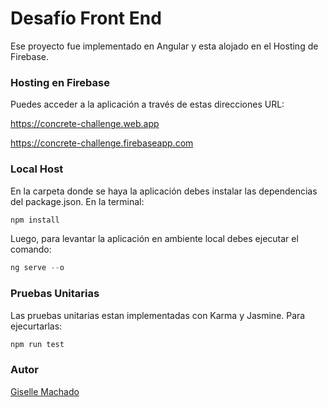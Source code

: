 # Desafío Front End

Ese proyecto fue implementado en Angular y esta alojado en el Hosting de Firebase.

### Hosting en Firebase 

Puedes acceder a la aplicación a través de estas direcciones URL:

https://concrete-challenge.web.app

 https://concrete-challenge.firebaseapp.com

### Local Host

En la carpeta donde se haya la aplicación debes instalar las dependencias del package.json. En la terminal:

```js
npm install
```
Luego, para levantar la aplicación en ambiente local  debes ejecutar el comando:

```js
ng serve --o
```

### Pruebas Unitarias

Las pruebas unitarias estan implementadas con Karma y Jasmine. Para ejecurtarlas:

```js
npm run test
```

### Autor

[Giselle Machado](https://github.com/gisellem22)